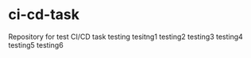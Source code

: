 # ci-cd-task
Repository for test CI/CD task
testing
tesitng1
testing2
testing3
testing4
testing5
testing6
